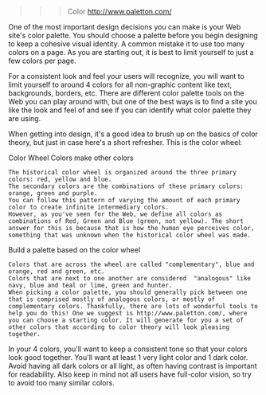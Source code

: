 >>> Color
http://www.paletton.com/

One of the most important design decisions you can make is your Web site's color palette. You should choose a palette before you begin designing to keep a cohesive visual identity. A common mistake it to use too many colors on a page. As you are starting out, it is best to limit yourself to just a few colors per page.

For a consistent look and feel your users will recognize, you will want to limit yourself to around 4 colors for all non-graphic content like text, backgrounds, borders, etc. There are different color palette tools on the Web you can play around with, but one of the best ways is to find a site you like the look and feel of and see if you can identify what color palette they are using.

When getting into design, it's a good idea to brush up on the basics of color theory, but just in case here's a short refresher. This is the color wheel:

Color Wheel
Colors make other colors

    The historical color wheel is organized around the three primary colors: red, yellow and blue.
    The secondary colors are the combinations of these primary colors: orange, green and purple.
    You can follow this pattern of varying the amount of each primary color to create infinite intermediary colors.
    However, as you've seen for the Web, we define all colors as combinations of Red, Green and Blue (green, not yellow). The short answer for this is because that is how the human eye perceives color, something that was unknown when the historical color wheel was made.

Build a palette based on the color wheel

    Colors that are across the wheel are called "complementary", blue and orange, red and green, etc.
    Colors that are next to one another are considered  "analogous" like navy, blue and teal or lime, green and hunter.
    When picking a color palette, you should generally pick between one that is comprised mostly of analogous colors, or mostly of complementary colors. Thankfully, there are lots of wonderful tools to help you do this! One we suggest is http://www.paletton.com/, where you can choose a starting color. It will generate for you a set of other colors that according to color theory will look pleasing together.

In your 4 colors, you'll want to keep a consistent tone so that your colors look good together. You'll want at least 1 very light color and 1 dark color. Avoid having all dark colors or all light, as often having contrast is important for readability. Also keep in mind not all users have full-color vision, so try to avoid too many similar colors.
